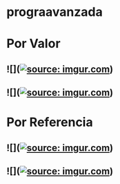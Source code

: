 # prograavanzada
# Por Valor
## ![](<a href="https://imgur.com/ZUgNDw3"><img src="https://i.imgur.com/ZUgNDw3.png?1" title="source: imgur.com" /></a>)
## ![](<a href="https://imgur.com/DqffFqP"><img src="https://i.imgur.com/DqffFqP.png?1" title="source: imgur.com" /></a>)
# Por Referencia
## ![](<a href="https://imgur.com/CQD9fBa"><img src="https://i.imgur.com/CQD9fBa.png?1" title="source: imgur.com" /></a>)
## ![](<a href="https://imgur.com/88lvbUZ"><img src="https://i.imgur.com/88lvbUZ.png?1" title="source: imgur.com" /></a>)
